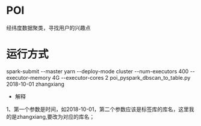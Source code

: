 # POI
经纬度数据聚类，寻找用户的兴趣点


# 运行方式
spark-submit --master yarn --deploy-mode cluster --num-executors 400 --executor-memory 4G --executor-cores 2 poi_pyspark_dbscan_to_table.py 2018-10-01 zhangxiang

- 解释

1、第一个参数是时间，如2018-10-01，第二个参数应该是标签库的库名，这里我的是zhangxiang,要改为对应的库名；

